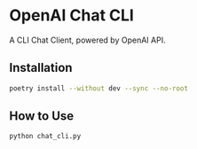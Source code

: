 # OpenAI Chat CLI
A CLI Chat Client, powered by OpenAI API.

## Installation
```bash
poetry install --without dev --sync --no-root
```

## How to Use
```bash
python chat_cli.py
```
